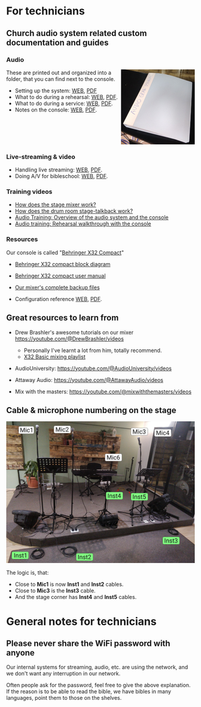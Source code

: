 <h1>For technicians</h1>


## Church audio system related custom documentation and guides

### Audio


<img alt="" src="assets/manual.jpg"  align="right" style="float:right" height="200">



These are printed out and organized into a folder, that you can find next
to the console.

* Setting up the system: [WEB](settingup.md), [PDF](settingup.pdf)
* What to do during a rehearsal: [WEB](rehearsal.md), [PDF](rehearsal.pdf).
* What to do during a service: [WEB](service.md), [PDF](service.pdf).
* Notes on the console: [WEB](notes_on_the_console.md), [PDF](notes_on_the_console.pdf).


<br clear="both" style="clear:both"/>

### Live-streaming & video

* Handling live streaming: [WEB](video.md), [PDF](video.pdf).
* Doing A/V for bibleschool: [WEB](other_guides/bibleschool_av.md), [PDF](other_guides/bibleschool_av.pdf).

### Training videos

* [How does the stage mixer work?](https://youtu.be/nRDQFHH9zpU)
* [How does the drum room stage-talkback work?](https://youtu.be/nelw-jKgT6w)
* [Audio Training: Overview of the audio system and the console](https://youtube.com/watch?v=Z1rGS40XmTA)
* [Audio training: Rehearsal walkthrough with the console](https://youtu.be/CDxC-ptjJwU)

### Resources

Our console is called "[Behringer X32 Compact](https://www.behringer.com/product.html?modelCode=P0AAP)"

* [Behringer X32 compact block diagram](assets/x32/blockdiagram.png)
* [Behringer X32 compact user manual](https://mediadl.musictribe.com/media/sys_master/h1f/h56/8849797021726.pdf)
* [Our mixer's complete backup files](assets/console/files/mixer_backups)

* Configuration reference [WEB](configuration_reference.md), [PDF](configuration_reference.pdf).

## Great resources to learn from

* Drew Brashler's awesome tutorials on our mixer https://youtube.com/@DrewBrashler/videos
    * Personally I've learnt a lot from him, totally recommend.
    * [X32 Basic mixing playlist](https://www.youtube.com/watch?v=pmMGCYIoxzA&list=PLZNYaC2mTs0h-Y2sWMvVP4GftI-ORt-9T)

* AudioUniversity: https://youtube.com/@AudioUniversity/videos
* Attaway Audio: https://youtube.com/@AttawayAudio/videos
* Mix with the masters: https://youtube.com/@mixwiththemasters/videos

## Cable & microphone numbering on the stage

![stage.jpg](../for_worship_team/assets/stage.jpg)

The logic is, that:

* Close to **Mic1** is now **Inst1** and **Inst2** cables.
* Close to **Mic3** is the **Inst3** cable.
* And the stage corner has **Inst4** and **Inst5** cables.


# General notes for technicians

## Please never share the WiFi password with anyone
Our internal systems for streaming, audio, etc. are using the network, and we don't want any interruption in our network.

Often people ask for the password, feel free to give the above explanation.
If the reason is to be able to read the bible, we have bibles in many languages, point them 
to those on the shelves.

